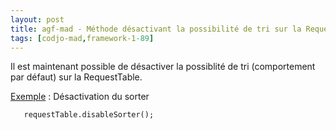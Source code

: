 ```yaml
---
layout: post
title: agf-mad - Méthode désactivant la possibilité de tri sur la RequestTable
tags: [codjo-mad,framework-1-89]
---
```

Il est maintenant possible de désactiver la possiblité de tri (comportement par défaut) sur la RequestTable.

<u>Exemple</u> : Désactivation du sorter
```
   requestTable.disableSorter();
```